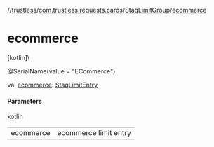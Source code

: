 //[trustless](../../../index.md)/[com.trustless.requests.cards](../index.md)/[StaqLimitGroup](index.md)/[ecommerce](ecommerce.md)

# ecommerce

[kotlin]\

@SerialName(value = &quot;ECommerce&quot;)

val [ecommerce](ecommerce.md): [StaqLimitEntry](../-staq-limit-entry/index.md)

#### Parameters

kotlin

| | |
|---|---|
| ecommerce | ecommerce limit entry |
